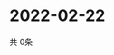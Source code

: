 # 2022-02-22
  共 0条

  <!-- BEGIN -->
  <!-- 最后更新时间Tue Feb 22 2022 10:06:30 GMT+0000 (Coordinated Universal Time) -->
  
  <!-- END -->
  
  